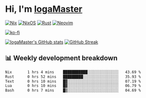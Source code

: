 # Hi, I'm [IogaMaster](https://youtube.com/IogaMaster)  

[![Nix](https://img.shields.io/badge/NIX-5277C3.svg?style=for-the-badge&logo=NixOS&logoColor=white)](https://builtwithnix.org/)
[![NixOS](https://img.shields.io/badge/NIXOS-5277C3.svg?style=for-the-badge&logo=NixOS&logoColor=white)](https://nixos.org/)
[![Rust](https://img.shields.io/badge/rust-%23000000.svg?style=for-the-badge&logo=rust&logoColor=white)](https://www.rust-lang.org/)
[![Neovim](https://img.shields.io/badge/NeoVim-%2357A143.svg?&style=for-the-badge&logo=neovim&logoColor=white)](https://github.com/neovim/neovim)

[![ko-fi](https://ko-fi.com/img/githubbutton_sm.svg)](https://ko-fi.com/X8X2P08GZ)

[![IogaMaster's GitHub stats](https://github-readme-stats.vercel.app/api?username=IogaMaster&show_icons=true&bg_color=1e1e2e&text_color=cdd6f4&icon_color=cba6f7&title_color=94e2d5)](https://github.com/IogaMaster)
[![GitHub Streak](https://streak-stats.demolab.com?user=IogaMaster&theme=catppuccin-mocha&hide_border=false&date_format=M%20j%5B%2C%20Y%5D)](https://git.io/streak-stats)


## 📊 Weekly development breakdown

<!--START_SECTION:wakaweek-->

```txt
Nix       1 hrs 4 mins    ███████████░░░░░░░░░░░░░░   43.69 %
Rust      0 hrs 52 mins   █████████░░░░░░░░░░░░░░░░   35.93 %
Text      0 hrs 10 mins   █▓░░░░░░░░░░░░░░░░░░░░░░░   07.19 %
Lua       0 hrs 10 mins   █▓░░░░░░░░░░░░░░░░░░░░░░░   06.79 %
Bash      0 hrs 7 mins    █▒░░░░░░░░░░░░░░░░░░░░░░░   04.69 %
```

<!--END_SECTION:wakaweek-->
